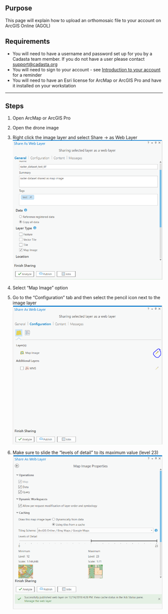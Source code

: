 ## Purpose

This page will explain how to upload an orthomosaic file to your account on ArcGIS Online (AGOL)

## Requirements

* You will need to have a username and password set up for you by a Cadasta team member. If you do not have a user please contact support@cadasta.org
* You will need to sign to your account - see [Introduction to your account](intro_to_account/index.md) for a reminder
* You will need to have an Esri license for ArcMap or ArcGIS Pro and have it installed on your workstation

-----

## Steps


1. Open ArcMap or ArcGIS Pro
2. Open the drone image
3. Right click the image layer and select Share -> as Web Layer
![](imgs/image3.png)

1. Select “Map Image” option

2. Go to the “Configuration” tab and then select the pencil icon next to the image layer
![](imgs/image2.png)

1. Make sure to slide the “levels of detail” to its maximum value (level 23)
![](imgs/image1.png)

